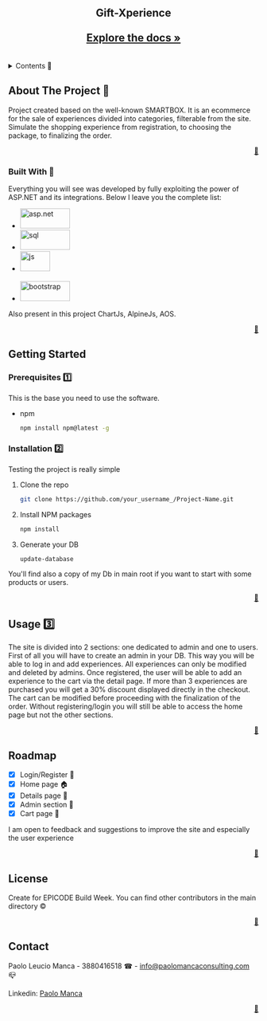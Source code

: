 
<div align="center">
  <h2 align="center">
    Gift-Xperience
    <br />
    <br />
    <a href="https://github.com/Paolomanca90/Gift-Xperience"><strong>Explore the docs »</strong></a>
  </h2>
</div>

<br />

<!-- TABLE OF CONTENTS -->
<details>
  <summary>Contents 📑</summary>
  <ol>
    <li>
      <a href="#about">About The Project</a>
      <ul>
        <li><a href="#built">Built With</a></li>
      </ul>
    </li>
    <li>
      <a href="#getting-started">Getting Started</a>
      <ul>
        <li><a href="#prerequisites">Prerequisites</a></li>
        <li><a href="#installation">Installation</a></li>
      </ul>
    </li>
    <li><a href="#usage">Usage</a></li>
    <li><a href="#roadmap">Roadmap</a></li>
    <li><a href="license">License</a></li>
    <li><a href="#contact">Contact</a></li>
  </ol>
</details>



<!-- ABOUT THE PROJECT -->
## About The Project 💼 <span id="about"></span>

Project created based on the well-known SMARTBOX. It is an ecommerce for the sale of experiences divided into categories, filterable from the site. Simulate the shopping experience from registration, to choosing the package, to finalizing the order.

<p align="right"><a href="#top">🔼</a></p>



### Built With 🧱 <span id="built"></span>

Everything you will see was developed by fully exploiting the power of ASP.NET and its integrations. Below I leave you the complete list:

<ul>
  <li>
    <a href="https://dotnet.microsoft.com/pt-br/learn/aspnet/what-is-aspnet">
    <img src="https://www.easyask.com/wp-content/uploads/2019/02/asp.net-logo-MSA-Technosoft.png" alt="asp.net"              width="100" height="40">
  </a>
  </li>
  <li>
    <a href="https://www.microsoft.com/en-us/sql-server/sql-server-downloads">
    <img src="https://www.cbssolutions.co.uk/wp-content/uploads/2016/07/1768.sql_logo.png" alt="sql"              width="100" height="40">
  </a>
  </li>
  <li>
    <a href="https://www.javascript.com/">
    <img src="https://logowik.com/content/uploads/images/3799-javascript.jpg" alt="js" width="60" height="40">
  </a>
  </li>
  <br>
  <li>
    <a href="https://getbootstrap.com/docs/5.3/getting-started/introduction/">
    <img src="https://logovectorseek.com/wp-content/uploads/2019/10/bootstrap-logo-vector.png" alt="bootstrap"              width="100" height="40">
  </a>
  </li>
</ul>

Also present in this project ChartJs, AlpineJs, AOS.

<p align="right"><a href="#top">🔼</a></p>



<!-- GETTING STARTED -->
## Getting Started



### Prerequisites 1️⃣ <span id="prerequisites"></span>

This is the base you need to use the software.
* npm
  ```sh
  npm install npm@latest -g
  ```

### Installation 2️⃣ <span id="installation"></span>

Testing the project is really simple

1. Clone the repo
   ```sh
   git clone https://github.com/your_username_/Project-Name.git
   ```
2. Install NPM packages
   ```sh
   npm install
   ```
3. Generate your DB
   ```sh
   update-database
   ```

You'll find also a copy of my Db in main root if you want to start with some products or users.

<p align="right"><a href="#top">🔼</a></p>



<!-- USAGE EXAMPLES -->
## Usage 3️⃣ <span id="usage"></span>

The site is divided into 2 sections: one dedicated to admin and one to users.
First of all you will have to create an admin in your DB. This way you will be able to log in and add experiences. All experiences can only be modified and deleted by admins.
Once registered, the user will be able to add an experience to the cart via the detail page. If more than 3 experiences are purchased you will get a 30% discount displayed directly in the checkout. The cart can be modified before proceeding with the finalization of the order.
Without registering/login you will still be able to access the home page but not the other sections.

<p align="right"><a href="#top">🔼</a></p>



<!-- ROADMAP -->
## Roadmap

- [x] Login/Register 🔐
- [x] Home page 🏠
- [x] Details page 🔎
- [x] Admin section 🔑
- [x] Cart page 🛒

I am open to feedback and suggestions to improve the site and especially the user experience

<p align="right"><a href="#top">🔼</a></p>



<!-- LICENSE -->
## License

Create for EPICODE Build Week. You can find other contributors in the main directory ©

<p align="right"><a href="#top">🔼</a></p>



<!-- CONTACT -->
## Contact

Paolo Leucio Manca - 3880416518 ☎ - <a href="mailto:info@paolomancaconsulting.com">info@paolomancaconsulting.com</a> 📪

Linkedin: <a href="https://www.linkedin.com/in/paolo-manca-developer/">Paolo Manca</a>

<p align="right"><a href="#top">🔼</a></p>

